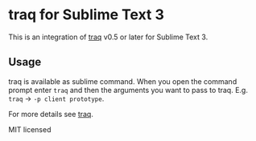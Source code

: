 # traq for Sublime Text 3

This is an integration of [traq][1] v0.5 or later for Sublime Text 3.

## Usage

traq is available as sublime command. When you open the command prompt enter `traq` and then
the arguments you want to pass to traq. E.g. `traq` -> `-p client prototype`.

For more details see [traq][1].

MIT licensed

[1]:https://github.com/nicolai86/traq
